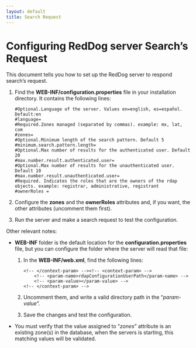 ```yaml
---
layout: default
title: Search Request
---
```


# Configuring RedDog server Search’s Request

This document tells you how to set up the RedDog server to respond search’s request.
1.	Find the **WEB-INF/configuration.properties** file in your installation directory. It contains the following lines:

        #Optional.Language of the server. Values en=english, es=español. Default:en
        #language=
        #Required.Zones managed (separated by commas). example: mx, lat, com
        #zones=
        #Optional.Minimum length of the search pattern. Default 5
        #minimum.search.pattern.length=
        #Optional.Max number of results for the authenticated user. Default 20
        #max.number.result.authenticated.user=
        #Optional.Max number of results for the unauthenticated user. Default 10
        #max.number.result.unauthenticated.user=
        #Required. Indicates the roles that are the owners of the rdap objects. example: registrar, administrative, registrant
        #ownerRoles =

 
2.	Configure the **zones** and the **ownerRoles** attributes and, if you want, the other attributes (uncomment them first).

3.	Run the server and make a search request to test the configuration.

Other relevant notes:
* **WEB-INF** folder is the default location for the **configuration.properties** file, but you can configure the folder where the server will read that file:
    1.	In the **WEB-INF/web.xml**, find the following lines:
 
        	<!-- </context-param> --><!-- <context-param> -->
        		<!-- <param-name>rdapConfigurationUserPath</param-name> -->
        		<!-- <param-value></param-value> -->
        	<!-- </context-param> -->

    2.	Uncomment them, and write a valid directory path in the “_param-value_”.
    3.	Save the changes and test the configuration.
* You must verify that the value assigned to “_zones_” attribute is an existing zone(s) in the database, when the servers is starting, this matching values will be validated.


